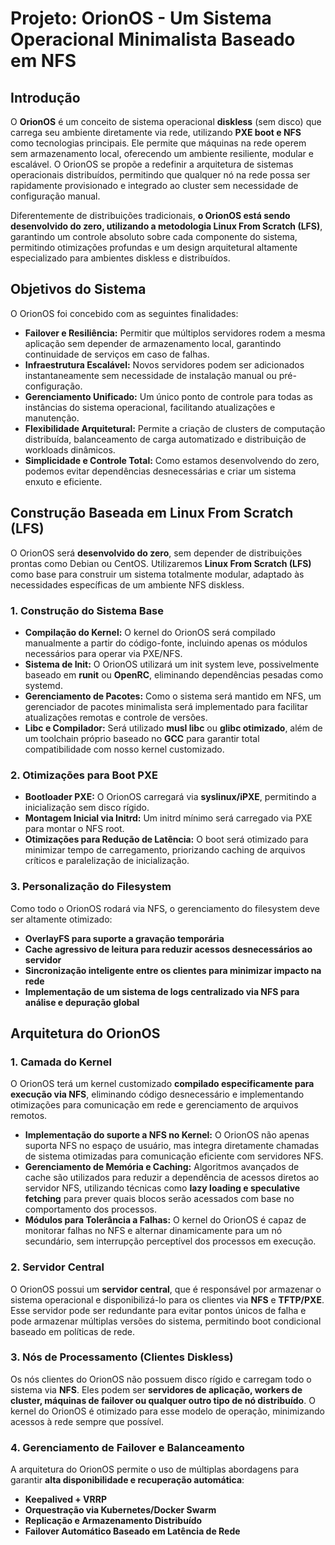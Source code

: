 # Projeto: OrionOS - Um Sistema Operacional Minimalista Baseado em NFS

## Introdução
O **OrionOS** é um conceito de sistema operacional **diskless** (sem disco) que carrega seu ambiente diretamente via rede, utilizando **PXE boot e NFS** como tecnologias principais. Ele permite que máquinas na rede operem sem armazenamento local, oferecendo um ambiente resiliente, modular e escalável. O OrionOS se propõe a redefinir a arquitetura de sistemas operacionais distribuídos, permitindo que qualquer nó na rede possa ser rapidamente provisionado e integrado ao cluster sem necessidade de configuração manual.

Diferentemente de distribuições tradicionais, **o OrionOS está sendo desenvolvido do zero, utilizando a metodologia Linux From Scratch (LFS)**, garantindo um controle absoluto sobre cada componente do sistema, permitindo otimizações profundas e um design arquitetural altamente especializado para ambientes diskless e distribuídos.

## Objetivos do Sistema
O OrionOS foi concebido com as seguintes finalidades:
- **Failover e Resiliência:** Permitir que múltiplos servidores rodem a mesma aplicação sem depender de armazenamento local, garantindo continuidade de serviços em caso de falhas.
- **Infraestrutura Escalável:** Novos servidores podem ser adicionados instantaneamente sem necessidade de instalação manual ou pré-configuração.
- **Gerenciamento Unificado:** Um único ponto de controle para todas as instâncias do sistema operacional, facilitando atualizações e manutenção.
- **Flexibilidade Arquitetural:** Permite a criação de clusters de computação distribuída, balanceamento de carga automatizado e distribuição de workloads dinâmicos.
- **Simplicidade e Controle Total:** Como estamos desenvolvendo do zero, podemos evitar dependências desnecessárias e criar um sistema enxuto e eficiente.

## Construção Baseada em Linux From Scratch (LFS)
O OrionOS será **desenvolvido do zero**, sem depender de distribuições prontas como Debian ou CentOS. Utilizaremos **Linux From Scratch (LFS)** como base para construir um sistema totalmente modular, adaptado às necessidades específicas de um ambiente NFS diskless.

### 1. Construção do Sistema Base

- **Compilação do Kernel:** O kernel do OrionOS será compilado manualmente a partir do código-fonte, incluindo apenas os módulos necessários para operar via PXE/NFS.
- **Sistema de Init:** O OrionOS utilizará um init system leve, possivelmente baseado em **runit** ou **OpenRC**, eliminando dependências pesadas como systemd.
- **Gerenciamento de Pacotes:** Como o sistema será mantido em NFS, um gerenciador de pacotes minimalista será implementado para facilitar atualizações remotas e controle de versões.
- **Libc e Compilador:** Será utilizado **musl libc** ou **glibc otimizado**, além de um toolchain próprio baseado no **GCC** para garantir total compatibilidade com nosso kernel customizado.

### 2. Otimizações para Boot PXE
- **Bootloader PXE:** O OrionOS carregará via **syslinux/iPXE**, permitindo a inicialização sem disco rígido.
- **Montagem Inicial via Initrd:** Um initrd mínimo será carregado via PXE para montar o NFS root.
- **Otimizações para Redução de Latência:** O boot será otimizado para minimizar tempo de carregamento, priorizando caching de arquivos críticos e paralelização de inicialização.

### 3. Personalização do Filesystem
Como todo o OrionOS rodará via NFS, o gerenciamento do filesystem deve ser altamente otimizado:
- **OverlayFS para suporte a gravação temporária**
- **Cache agressivo de leitura para reduzir acessos desnecessários ao servidor**
- **Sincronização inteligente entre os clientes para minimizar impacto na rede**
- **Implementação de um sistema de logs centralizado via NFS para análise e depuração global**

## Arquitetura do OrionOS

### 1. Camada do Kernel
O OrionOS terá um kernel customizado **compilado especificamente para execução via NFS**, eliminando código desnecessário e implementando otimizações para comunicação em rede e gerenciamento de arquivos remotos.

- **Implementação do suporte a NFS no Kernel:** O OrionOS não apenas suporta NFS no espaço de usuário, mas integra diretamente chamadas de sistema otimizadas para comunicação eficiente com servidores NFS.
- **Gerenciamento de Memória e Caching:** Algoritmos avançados de cache são utilizados para reduzir a dependência de acessos diretos ao servidor NFS, utilizando técnicas como **lazy loading e speculative fetching** para prever quais blocos serão acessados com base no comportamento dos processos.
- **Módulos para Tolerância a Falhas:** O kernel do OrionOS é capaz de monitorar falhas no NFS e alternar dinamicamente para um nó secundário, sem interrupção perceptível dos processos em execução.

### 2. Servidor Central
O OrionOS possui um **servidor central**, que é responsável por armazenar o sistema operacional e disponibilizá-lo para os clientes via **NFS** e **TFTP/PXE**. Esse servidor pode ser redundante para evitar pontos únicos de falha e pode armazenar múltiplas versões do sistema, permitindo boot condicional baseado em políticas de rede.

### 3. Nós de Processamento (Clientes Diskless)
Os nós clientes do OrionOS não possuem disco rígido e carregam todo o sistema via **NFS**. Eles podem ser **servidores de aplicação, workers de cluster, máquinas de failover ou qualquer outro tipo de nó distribuído**. O kernel do OrionOS é otimizado para esse modelo de operação, minimizando acessos à rede sempre que possível.

### 4. Gerenciamento de Failover e Balanceamento
A arquitetura do OrionOS permite o uso de múltiplas abordagens para garantir **alta disponibilidade e recuperação automática**:
- **Keepalived + VRRP**
- **Orquestração via Kubernetes/Docker Swarm**
- **Replicação e Armazenamento Distribuído**
- **Failover Automático Baseado em Latência de Rede**


